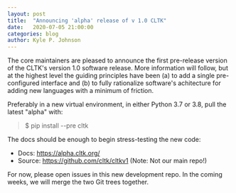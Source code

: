 ```yaml
---
layout: post
title:  "Announcing 'alpha' release of v 1.0 CLTK"
date:   2020-07-05 21:00:00
categories: blog
author: Kyle P. Johnson
---
```


The core maintainers are pleased to announce the first pre-release version of the CLTK's version 1.0 software release. More information will follow, but at the highest level the guiding principles have been (a) to add a single pre-configured interface and (b) to fully rationalize software's achitecture for adding new languages with a minimum of friction.

Preferably in a new virtual environment, in either Python 3.7 or 3.8, pull the latest "alpha" with:

> $ pip install --pre cltk

The docs should be enough to begin stress-testing the new code:

- Docs: <https://alpha.cltk.org/>
- Source: <https://github.com/cltk/cltkv1> (Note: Not our main repo!)

For now, please open issues in this new development repo. In the coming weeks, we will merge the two Git trees together.
